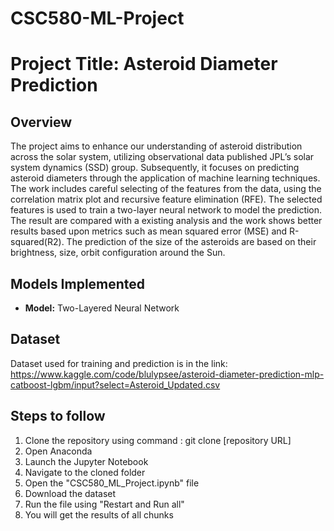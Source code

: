 # CSC580-ML-Project

# Project Title: Asteroid Diameter Prediction

## Overview
The project aims to enhance our understanding of asteroid distribution across the solar system, utilizing observational data published JPL’s solar system dynamics (SSD) group. Subsequently, it focuses on predicting asteroid diameters through the application of machine learning techniques. The work includes careful selecting of the features from the data, using the correlation matrix plot and recursive feature elimination (RFE). The selected features is used to train a two-layer neural network to model the prediction. The result are compared with a existing analysis and the work shows better results based upon metrics such as mean squared error (MSE) and R-squared(R2). The prediction of the size of the asteroids are based on their brightness, size, orbit configuration around the Sun.

## Models Implemented
- **Model:** Two-Layered Neural Network

## Dataset
Dataset used for training and prediction is in the link: https://www.kaggle.com/code/blulypsee/asteroid-diameter-prediction-mlp-catboost-lgbm/input?select=Asteroid_Updated.csv

## Steps to follow

1. Clone the repository using command : git clone [repository URL]
2. Open Anaconda
3. Launch the Jupyter Notebook
4. Navigate to the cloned folder
5. Open the "CSC580_ML_Project.ipynb" file
6. Download the dataset
7. Run the file using "Restart and Run all"
8. You will get the results of all chunks

